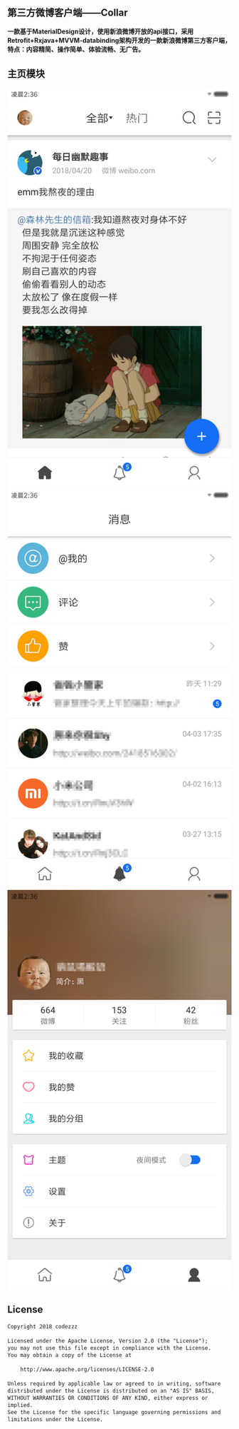 第三方微博客户端——Collar
-----
**一款基于MaterialDesign设计，使用新浪微博开放的api接口，采用Retrofit+Rxjava+MVVM-databinding架构开发的一款新浪微博第三方客户端，特点：内容精简、操作简单、体验流畅、无广告。**


主页模块
-----

![enter image description here](https://github.com/CodeZsx/Collar/blob/master/ScreenShot/home.png)
![enter image description here](https://github.com/CodeZsx/Collar/blob/master/ScreenShot/msg.png)
![enter image description here](https://github.com/CodeZsx/Collar/blob/master/ScreenShot/mine.png)

## License
    Copyright 2018 codezzz

    Licensed under the Apache License, Version 2.0 (the "License");
    you may not use this file except in compliance with the License.
    You may obtain a copy of the License at

        http://www.apache.org/licenses/LICENSE-2.0

    Unless required by applicable law or agreed to in writing, software
    distributed under the License is distributed on an "AS IS" BASIS,
    WITHOUT WARRANTIES OR CONDITIONS OF ANY KIND, either express or implied.
    See the License for the specific language governing permissions and
    limitations under the License.